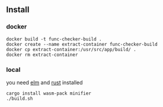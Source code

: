 ## Install

### docker

```
docker build -t func-checker-build . 
docker create --name extract-container func-checker-build
docker cp extract-container:/usr/src/app/build/ .
docker rm extract-container
```

### local


you need [elm](https://guide.elm-lang.org/install/elm.html) and [rust]() installed 

```
cargo install wasm-pack minifier
./build.sh
```